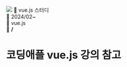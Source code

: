 <img src="https://capsule-render.vercel.app/api?type=wave&color=auto&reversal=true&height=200&section=heade&text=vue.js weekly study&textBg=true&fontSize=60&fontColor=auto" />
📝 vue.js 스터디<br>
📅 2024/02~<br>
🔨 vue.js<br>
🔗 <b>/</b>

# 코딩애플 vue.js 강의 참고
